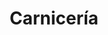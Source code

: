 ---
title: "Carnicería"
url: /ciudad-autonoma-de-buenos-aires/carniceria-avenida-osvaldo-cruz/
shop: carnicero
---